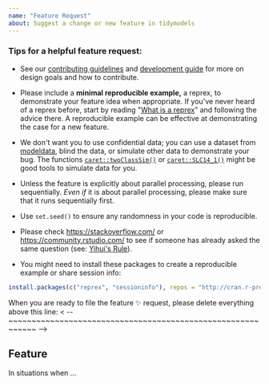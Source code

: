 ```yaml
---
name: "Feature Request"
about: Suggest a change or new feature in tidymodels
---
```


### Tips for a helpful feature request: 

 * See our [contributing guidelines](https://github.com/tidymodels/tidymodels/blob/master/.github/CONTRIBUTING.md) and [development guide](https://www.tidymodels.org/contribute/) for more on design goals and how to contribute.

 * Please include a **minimal reproducible example,** a reprex, to demonstrate your feature idea when appropriate. If you've never heard of a reprex before, start by reading "[What is a reprex](https://github.com/tidyverse/reprex#what-is-a-reprex)" and following the advice there. A reproducible example can be effective at demonstrating the case for a new feature. 

 * We don't want you to use confidential data; you can use a dataset from [modeldata](https://modeldata.tidymodels.org/reference/index.html), blind the data, or simulate other data to demonstrate your bug. The functions [`caret::twoClassSim()`](https://www.rdocumentation.org/packages/caret/versions/6.0-84/topics/SLC14_1) or [`caret::SLC14_1()`](https://www.rdocumentation.org/packages/caret/versions/6.0-84/topics/SLC14_1) might be good tools to simulate data for you. 

 * Unless the feature is explicitly about parallel processing, please run sequentially. _Even if_ it is about parallel processing, please make sure that it runs sequentially first.

 * Use `set.seed()` to ensure any randomness in your code is reproducible.

 * Please check <https://stackoverflow.com/> or <https://community.rstudio.com/> to see if someone has already asked the same question (see: [Yihui's Rule](https://yihui.name/en/2017/08/so-gh-email/)). 

 * You might need to install these packages to create a reproducible example or share session info:

```r
install.packages(c("reprex", "sessioninfo"), repos = "http://cran.r-project.org")
```

When you are ready to file the feature ✨ request, please delete everything above this line:
< -- ~~~~~~~~~~~~~~~~~~~~~~~~~~~~~~~~~~~~~~~~~~~~~~~~~~~~~~~~~~~~ -->

## Feature

In situations when ...

